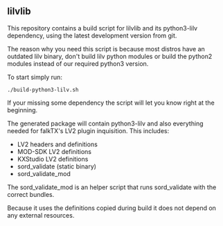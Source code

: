 ## lilvlib

This repository contains a build script for lilvlib and its python3-lilv dependency, using the latest development version from git.

The reason why you need this script is because most distros have an outdated lilv binary, don't build lilv python modules or build the python2 modules instead of our required python3 version.

To start simply run:

`./build-python3-lilv.sh`

If your missing some dependency the script will let you know right at the beginning.


The generated package will contain python3-lilv and also everything needed for falkTX's LV2 plugin inquisition.
This includes:

- LV2 headers and definitions
- MOD-SDK LV2 definitions
- KXStudio LV2 definitions
- sord_validate (static binary)
- sord_validate_mod


The sord_validate_mod is an helper script that runs sord_validate with the correct bundles.

Because it uses the definitions copied during build it does not depend on any external resources.
